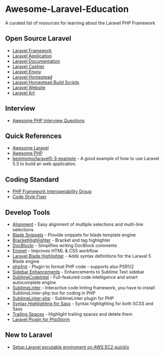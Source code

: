 # Awesome-Laravel-Education

A curated list of resources for learning about the Laravel PHP Framework

## Open Source Laravel

- [Laravel Framework](https://github.com/laravel/framework)
- [Laravel Application](https://github.com/laravel/laravel)
- [Laravel Documentation](https://github.com/laravel/docs)
- [Laravel Cashier](https://github.com/laravel/cashier)
- [Laravel Envoy](https://github.com/laravel/envoy)
- [Laravel Homestead](https://github.com/laravel/homestead)
- [Laravel Homestead Build Scripts](https://github.com/laravel/settler)
- [Laravel Website](https://github.com/laravel/laravel.com)
- [Laravel Art](https://github.com/laravel/art)

## Interview

- [Awesome PHP Interview Questions](https://github.com/MaximAbramchuck/awesome-interviews)

## Quick References

- [Awesome Laravel](https://github.com/chiraggude/awesome-laravel)
- [Awesome PHP](https://github.com/ziadoz/awesome-php)
- [bestmomo/laravel5-3-example](https://github.com/bestmomo/laravel5-3-example) - A good example of how to use Laravel 5.3 to build an web application.

## Coding Standard

- [PHP Framework Interoperability Group](https://github.com/php-fig/fig-standards)
- [Code Style Fixer](https://github.com/FriendsOfPHP/PHP-CS-Fixer)

## Develop Tools

- [Alignment](https://github.com/wbond/sublime_alignment) - Easy alignment of multiple selections and multi-line selections
- [Blade Snippets](https://github.com/dev4dev/blade-snippets) - Provide snippets for blade template engine
- [BracketHighlighter](https://github.com/facelessuser/BracketHighlighter) - Bracket and tag highlighter
- [DocBlockr](https://github.com/spadgos/sublime-jsdocs) - Simplifies writing DocBlock comments
- [Emmet](https://github.com/sergeche/emmet-sublime) - Improves HTML & CSS workflow
- [Laravel Blade Highlighter](https://github.com/Medalink/laravel-blade) - Adds syntax definitions for the Laravel 5 Blade engine
- [phpfmt](https://github.com/phpfmt/sublime-phpfmt) - Plugin to format PHP code - supports also PSR1/2
- [Sidebar Enhancements](https://github.com/titoBouzout/SideBarEnhancements) - Enhancements to Sublime Text sidebar
- [SublimeCodeIntel](https://github.com/SublimeCodeIntel/SublimeCodeIntel) - Full-featured code intelligence and smart autocomplete engine
- [SublimeLinter](https://github.com/SublimeLinter/SublimeLinter3) - Interactive code linting framework, you have to install SublimeLinter-php too for coding in PHP
- [SublimeLinter-php](https://github.com/SublimeLinter/SublimeLinter-php) - SublimeLinter plugin for PHP
- [Syntax Highlighting for Sass](https://github.com/P233/Syntax-highlighting-for-Sass) - Syntax highlighting for both SCSS and Sass
- [Trailing Spaces](https://github.com/SublimeText/TrailingSpaces) - Highlight trailing spaces and delete them
- [Laravel Plugin for PhpStorm](https://github.com/Haehnchen/idea-php-laravel-plugin)

## New to Laravel

- [Setup Laravel excutable enviroment on AWS EC2 quickly](https://github.com/fukuball/ec2-laravel-evn-installer)
